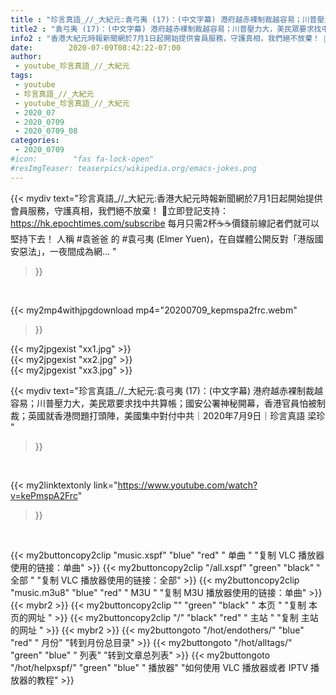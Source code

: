 ```yaml
---
title : "珍言真語_//_大紀元:袁弓夷 (17)：(中文字幕) 港府越赤裸制裁越容易；川普壓力大，美民眾要求找中共算帳；國安公署神秘開幕，香港官員怕被制裁；英國就香港問題打頭陣，美國集中對付中共｜2020年7月9日｜珍言真語 梁珍 "
title2 : "袁弓夷 (17)：(中文字幕) 港府越赤裸制裁越容易；川普壓力大，美民眾要求找中共算帳；國安公署神秘開幕，香港官員怕被制裁；英國就香港問題打頭陣，美國集中對付中共｜2020年7月9日｜珍言真語 梁珍 "
info2 : "香港大紀元時報新聞網於7月1日起開始提供會員服務，守護真相，我們絕不放棄！ 💎立即登記支持：https://hk.epochtimes.com/subscribe 每月只需2杯☕☕價錢前線記者們就可以堅持下去！ 人稱 #袁爸爸 的 #袁弓夷 (Elmer Yuen)，在自媒體公開反對「港版國安惡法」，一夜間成為網... "
date:        2020-07-09T08:42:22-07:00
author:
 - youtube_珍言真語_//_大紀元
tags:
 - youtube
 - 珍言真語_//_大紀元
 - youtube_珍言真語_//_大紀元
 - 2020_07
 - 2020_0709
 - 2020_0709_08
categories:
 - 2020_0709
#icon:        "fas fa-lock-open"
#resImgTeaser: teaserpics/wikipedia.org/emacs-jokes.png
---
```


{{< mydiv text="珍言真語_//_大紀元:香港大紀元時報新聞網於7月1日起開始提供會員服務，守護真相，我們絕不放棄！ 💎立即登記支持：https://hk.epochtimes.com/subscribe 每月只需2杯☕☕價錢前線記者們就可以堅持下去！ 人稱 #袁爸爸 的 #袁弓夷 (Elmer Yuen)，在自媒體公開反對「港版國安惡法」，一夜間成為網... "
>}}
<br>


{{< my2mp4withjpgdownload mp4="20200709_kepmspa2frc.webm"
>}}

{{< my2jpgexist "xx1.jpg" >}}<br>
{{< my2jpgexist "xx2.jpg" >}}<br>
{{< my2jpgexist "xx3.jpg" >}}<br>



{{< mydiv text="珍言真語_//_大紀元:袁弓夷 (17)：(中文字幕) 港府越赤裸制裁越容易；川普壓力大，美民眾要求找中共算帳；國安公署神秘開幕，香港官員怕被制裁；英國就香港問題打頭陣，美國集中對付中共｜2020年7月9日｜珍言真語 梁珍 "
>}}
<br>

{{< my2linktextonly link="https://www.youtube.com/watch?v=kePmspA2Frc"
>}}


<br>

{{< my2buttoncopy2clip "music.xspf"        "blue"   "red"    " 单曲 "  "复制 VLC 播放器使用的链接：单曲" >}} {{< my2buttoncopy2clip "/all.xspf"         "green"  "black"  " 全部 "  "复制 VLC 播放器使用的链接：全部" >}} {{< my2buttoncopy2clip "music.m3u8"        "blue"   "red"    " M3U  "    "复制 M3U 播放器使用的链接：单曲" >}} {{< mybr2 >}} {{< my2buttoncopy2clip ""                  "green"  "black"  " 本页 "    "复制 本页的网址 " >}} {{< my2buttoncopy2clip "/"                 "black"  "red"    " 主站 "    "复制 主站的网址 " >}} {{< mybr2 >}} {{< my2buttongoto      "/hot/endothers/"   "blue"   "red"    " 月份"   "转到月份总目录" >}} {{< my2buttongoto      "/hot/alltags/"     "green"  "blue"   " 列表"   "转到文章总列表" >}} {{< my2buttongoto      "/hot/helpxspf/"    "green"  "blue"   " 播放器" "如何使用 VLC 播放器或者 IPTV 播放器的教程" >}} 
